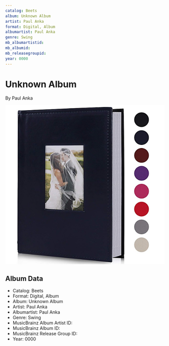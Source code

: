 ```yaml
---
catalog: Beets
album: Unknown Album
artist: Paul Anka
format: Digital, Album
albumartist: Paul Anka
genre: Swing
mb_albumartistid: 
mb_albumid: 
mb_releasegroupid: 
year: 0000
---
```


# Unknown Album

By Paul Anka

![](../../assets/beetscovers/Paul_Anka-Unknown_Album.jpg)

## Album Data

- Catalog: Beets
- Format: Digital, Album
- Album: Unknown Album
- Artist: Paul Anka
- Albumartist: Paul Anka
- Genre: Swing
- MusicBrainz Album Artist ID: 
- MusicBrainz Album ID: 
- MusicBrainz Release Group ID: 
- Year: 0000

